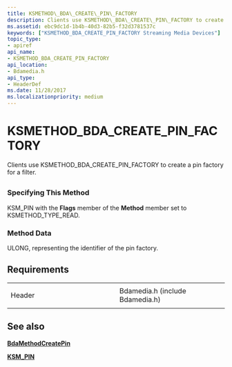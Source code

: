 ```yaml
---
title: KSMETHOD\_BDA\_CREATE\_PIN\_FACTORY
description: Clients use KSMETHOD\_BDA\_CREATE\_PIN\_FACTORY to create a pin factory for a filter.
ms.assetid: ebc9dc1d-1b4b-40d3-82b5-f32d3781537c
keywords: ["KSMETHOD_BDA_CREATE_PIN_FACTORY Streaming Media Devices"]
topic_type:
- apiref
api_name:
- KSMETHOD_BDA_CREATE_PIN_FACTORY
api_location:
- Bdamedia.h
api_type:
- HeaderDef
ms.date: 11/28/2017
ms.localizationpriority: medium
---
```


# KSMETHOD\_BDA\_CREATE\_PIN\_FACTORY


Clients use KSMETHOD\_BDA\_CREATE\_PIN\_FACTORY to create a pin factory for a filter.

## <span id="ddk_ksmethod_bda_create_pin_factory_ks"></span><span id="DDK_KSMETHOD_BDA_CREATE_PIN_FACTORY_KS"></span>


### <span id="Specifying_This_Method"></span><span id="specifying_this_method"></span><span id="SPECIFYING_THIS_METHOD"></span>Specifying This Method

KSM\_PIN with the **Flags** member of the **Method** member set to KSMETHOD\_TYPE\_READ.

### <span id="Method_Data"></span><span id="method_data"></span><span id="METHOD_DATA"></span>Method Data

ULONG, representing the identifier of the pin factory.

Requirements
------------

<table>
<colgroup>
<col width="50%" />
<col width="50%" />
</colgroup>
<tbody>
<tr class="odd">
<td><p>Header</p></td>
<td>Bdamedia.h (include Bdamedia.h)</td>
</tr>
</tbody>
</table>

## See also


[**BdaMethodCreatePin**](https://docs.microsoft.com/windows-hardware/drivers/ddi/bdasup/nf-bdasup-bdamethodcreatepin)

[**KSM\_PIN**](https://docs.microsoft.com/windows-hardware/drivers/ddi/bdasup/ns-bdasup-_ksm_pin)

 

 






